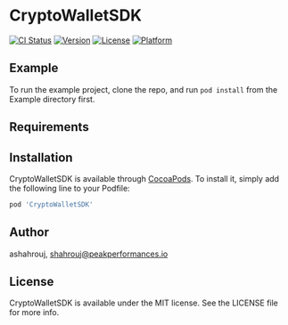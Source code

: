 # CryptoWalletSDK

[![CI Status](https://img.shields.io/travis/ashahrouj/CryptoWalletSDK.svg?style=flat)](https://travis-ci.org/ashahrouj/CryptoWalletSDK)
[![Version](https://img.shields.io/cocoapods/v/CryptoWalletSDK.svg?style=flat)](https://cocoapods.org/pods/CryptoWalletSDK)
[![License](https://img.shields.io/cocoapods/l/CryptoWalletSDK.svg?style=flat)](https://cocoapods.org/pods/CryptoWalletSDK)
[![Platform](https://img.shields.io/cocoapods/p/CryptoWalletSDK.svg?style=flat)](https://cocoapods.org/pods/CryptoWalletSDK)

## Example

To run the example project, clone the repo, and run `pod install` from the Example directory first.

## Requirements

## Installation

CryptoWalletSDK is available through [CocoaPods](https://cocoapods.org). To install
it, simply add the following line to your Podfile:

```ruby
pod 'CryptoWalletSDK'
```

## Author

ashahrouj, shahrouj@peakperformances.io

## License

CryptoWalletSDK is available under the MIT license. See the LICENSE file for more info.
